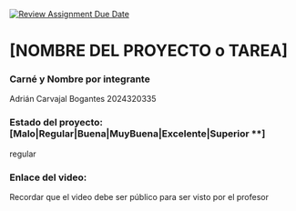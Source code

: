 [![Review Assignment Due Date](https://classroom.github.com/assets/deadline-readme-button-22041afd0340ce965d47ae6ef1cefeee28c7c493a6346c4f15d667ab976d596c.svg)](https://classroom.github.com/a/Et4r0lVo)
# [NOMBRE DEL PROYECTO o TAREA]
### Carné y Nombre por integrante
Adrián Carvajal Bogantes
2024320335
### Estado del proyecto: [Malo|Regular|Buena|MuyBuena|Excelente|Superior **]
regular
### Enlace del video:
Recordar que el video debe ser público para ser visto por el profesor
